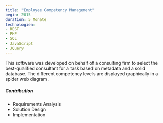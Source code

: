 ```yaml
---
title: "Employee Competency Management"
begin: 2015
duration: 5 Monate
technologien:
- REST
- PHP
- SQL
- JavaScript
- JQuery
---
```


This software was developed on behalf of a consulting firm to select the best-qualified consultant for a task based on metadata and a solid database. The different competency levels are displayed graphically in a spider web diagram.

##### Contribution
- Requirements Analysis
- Solution Design
- Implementation